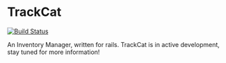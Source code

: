 # TrackCat
[![Build Status](https://travis-ci.org/wallBMW/TrackCat.svg?branch=master)](https://travis-ci.org/wallBMW/TrackCat)

An Inventory Manager, written for rails.  TrackCat is in active development, stay tuned for more information!
